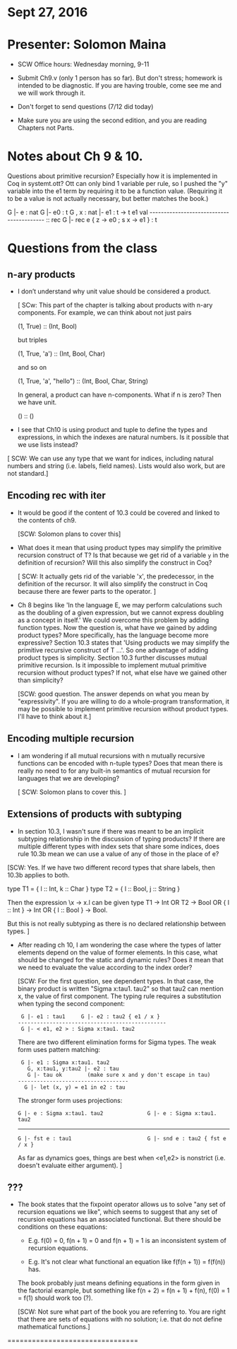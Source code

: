 # Sept 27, 2016
# Presenter: Solomon Maina

- SCW Office hours: Wednesday morning, 9-11

- Submit Ch9.v (only 1 person has so far). But don't stress; homework is
  intended to be diagnostic. If you are having trouble, come see me and we
  will work through it.

- Don't forget to send questions (7/12 did today)

- Make sure you are using the second edition, and you are reading Chapters
  not Parts.

# Notes about Ch 9 & 10.

Questions about primitive recursion?  Especially how it is implemented in Coq
in systemt.ott?
Ott can only bind 1 variable per rule, so I pushed the "y" variable into the
e1 term by requiring it to be a function value.  (Requiring it to be a value
is not actually necessary, but better matches the book.)

G |- e : nat
G |- e0 : t
G , x : nat |- e1 : t -> t
e1 val
----------------------------------------- :: rec
G |- rec e { z -> e0 ; s x -> e1 } : t


# Questions from the class

## n-ary products

- I don’t understand why unit value should be considered a product.

  [ SCw: This part of the chapter is talking about products with n-ary components.
  For example, we can think about not just pairs

    (1, True) :: (Int, Bool)

  but triples

    (1, True, 'a') :: (Int, Bool, Char)

  and so on

    (1, True, 'a', "hello") :: (Int, Bool, Char, String)

  In general, a product can have n-components. What if n is zero?  Then we
  have unit.

    () :: ()


- I see that Ch10 is using product and tuple to define the types and
  expressions, in which the indexes are natural numbers. Is it possible that
  we use lists instead?

 [ SCW:  We can use any type that we want for indices, including natural numbers
 and string (i.e. labels, field names). Lists would also work, but are not standard.]


## Encoding rec with iter

- It would be good if the content of 10.3 could be covered and
  linked to the contents of ch9.

  [SCW: Solomon plans to cover this]

- What does it mean that using product types may simplify the primitive
  recursion construct of T? Is that because we get rid of a variable `y` in
  the definition of recursion? Will this also simplify the construct in Coq?

  [ SCW: It actually gets rid of the variable 'x', the predecessor, in the
    definition of the recursor. It will also simplify the construct in Coq
	 because there are fewer parts to the operator. ]


- Ch 8 begins like 'In the language E, we may perform calculations such as the
  doubling of a given expression, but we cannot express doubling as a concept
  in itself.' We could overcome this problem by adding function types. Now the
  question is, what have we gained by adding product types? More specifically,
  has the language become more expressive? Section 10.3 states that 'Using
  products we may simplify the primitive recursive construct of T ...'. So one
  advantage of adding product types is simplicity. Section 10.3 further
  discusses mutual primitive recursion. Is it impossible to implement mutual
  primitive recursion without product types? If not, what else have we gained
  other than simplicity?

  [SCW: good question. The answer depends on what you mean by "expressivity".
  If you are willing to do a whole-program transformation, it may be possible to
  implement primitive recursion without product types. I'll have to think
  about it.]

## Encoding multiple recursion

- I am wondering if all mutual recursions with n mutually recursive functions
   can be encoded with n-tuple types? Does that mean there is really no need
   to for any built-in semantics of mutual recursion for languages that we are
   developing?

   [ SCW: Solomon plans to cover this. ]

## Extensions of products with subtyping 

- In section 10.3, I wasn't sure if there was meant to be an implicit
  subtyping relationship in the discussion of typing products?
  If there are multiple different types with index sets that share some indices,
  does rule 10.3b mean we can use a value of any of those in the place of e?

[SCW: Yes.  If we have two different record types that share labels, then 10.3b
applies to both.

   type T1 = { l :: Int, k :: Char }
	type T2 = { l :: Bool, j :: String }

   Then the expression  \x -> x.l   can be given type
	T1 -> Int  OR T2 -> Bool  OR  { l :: Int } -> Int  OR { l :: Bool } -> Bool.

   But this is not really subtyping as there is no declared relationship between
	types. ]


- After reading ch 10, I am wondering the case where the types of latter
  elements depend on the value of former elements. In this case, what should be
  changed for the static and dynamic rules? Does it mean that we need to
  evaluate the value according to the index order?

  [SCW: For the first question, see dependent types. In that case, the 
  binary product is written "Sigma x:tau1. tau2" so that tau2 can mention
  x, the value of first component. The typing rule requires a substitution
  when typing the second component:

       G |- e1 : tau1     G |- e2 : tau2 { e1 / x }
      -----------------------------------------------
       G |- < e1, e2 > : Sigma x:tau1. tau2

  There are two different elimination forms for Sigma types. The weak form
  uses pattern matching:

       G |- e1 : Sigma x:tau1. tau2
		 G, x:tau1, y:tau2 |- e2 : tau
		 G |- tau ok        (make sure x and y don't escape in tau)
      -----------------------------------
		G |- let (x, y) = e1 in e2 : tau

  The stronger form uses projections:

      G |- e : Sigma x:tau1. tau2              G |- e : Sigma x:tau1. tau2
     ----------------------------            ---------------------------------
      G |- fst e : tau1                        G |- snd e : tau2 { fst e / x } 

  As far as dynamics goes, things are best when <e1,e2> is nonstrict (i.e. doesn't
  evaluate either argument). ]

## ???

- The book states that the fixpoint operator allows us to solve "any set of
  recursion equations we like", which seems to suggest that any set of
  recursion equations has an associated functional. But there should be
  conditions on these equations:

  + E.g. f(0) = 0, f(n + 1) = 0 and f(n + 1) = 1 is an inconsistent system of
  recursion equations.
  
  + E.g. It's not clear what functional an equation like f(f(n + 1)) = f(f(n))
  has.

  The book probably just means defining equations in the form given in the
  factorial example, but something like f(n + 2) = f(n + 1) + f(n), f(0) = 1 =
  f(1) should work too (?).

  [SCW: Not sure what part of the book you are referring to. You are right that
  there are sets of equations with no solution; i.e. that do not define
  mathematical functions.]

================================




